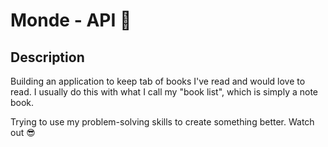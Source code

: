 # Monde - API 🚀

## Description

Building an application to keep tab of books I've read and would love to read. I usually do this with what I call my "book list", which is simply a note book.

Trying to use my problem-solving skills to create something better. Watch out 😎
